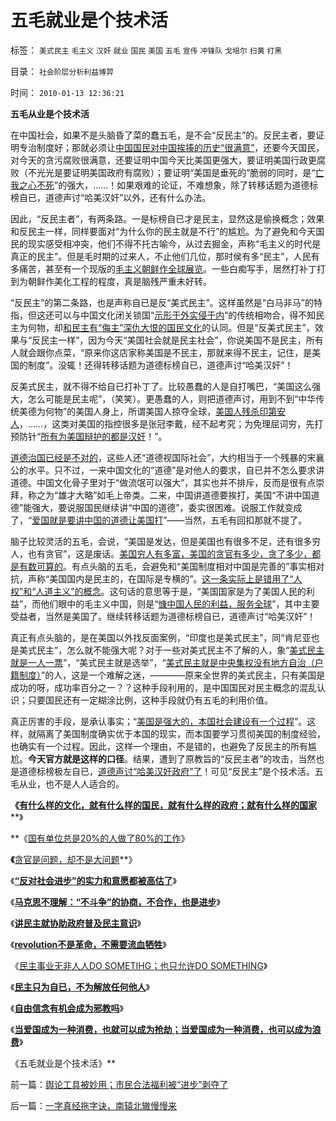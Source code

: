 # 五毛就业是个技术活

标签： `美式民主` `毛主义` `汉奸` `就业` `国民` `美国` `五毛` `宣传` `冲锋队` `戈培尔` `扫黄` `打黑` 

目录： `社会阶层分析利益博羿`

时间： `2010-01-13 12:36:21`

**五毛从业是个技术活**

在中国社会，如果不是头脑昏了菜的蠢五毛，是不会“反民主”的。反民主者，要证明专治制度好；那就必须让[中国国民对中国挨揍的历史“很满意”](../../../2008/11/24/中国150年来失败根本原因.md)，还要今天国民，对今天的贪污腐败很满意，还要证明中国今天比美国更强大，要证明美国行政更腐败（不光光是要证明美国政府有腐败）；要证明“美国是垂死的”脆弱的同时，是“[亡我之心不死](http://blog.sina.com.cn/s/blog_5563a64d0100ewq3.html)”的强大，……！如果艰难的论证，不难想象，除了转移话题为道德标榜自已，道德声讨“哈美汉奸”以外，还有什么办法。

因此，“反民主者”，有两条路。一是标榜自已才是民主，显然这是偷换概念；效果和反民主一样，同样要面对“为什么你的民主就是不行”的尴尬。为了避免和今天国民的现实感受相冲突，他们不得不托古喻今，从过去掘金，声称“毛主义的时代是真正的民主”。但是毛时期的过来人，不止他们几位，那时侯有多“民主”，人民有多痛苦，甚至有一个现版的[毛主义朝鲜作全球展览](../../../2009/6/3/朝鲜是个天堂，衣食住行减肥死都免费.md)。一些白痴写手，居然打补丁打到为朝鲜作美化工程的程度，真是脑残严重未好转。

“反民主”的第二条路，也是声称自已是反“美式民主”。这样虽然是“白马非马”的特指，但这还可以与中国文化闭关锁国“[示形于外实侵于内](../../../2009/9/28/示形于外实侵于内的爱国道德明星.md)”的传统相吻合，得不知民主为何物，却[和民主有“侮主”深仇大恨的国民文化](../../../2009/11/14/小农历史经济中形成的“一无所有”的小农意识.md)的认同。但是“反美式民主”，效果与“反民主一样”，因为今天“美国社会就是民主社会”，你说美国不是民主，所有人就会跟你点菜，“原来你这店家称美国是不民主，那就来得不民主，记住，是美国的制度”。没辄！还得转移话题为道德标榜自已，道德声讨“哈美汉奸”！

反美式民主，就不得不给自已打补丁了。比较愚蠢的人是自打嘴巴，“美国这么强大，怎么可能是民主呢”，（笑笑）。更愚蠢的人，则把道德声讨，用到不到“中华传统美德为何物”的美国人身上，所谓美国人掠夺全球，[美国人残杀印第安人](../../../2009/7/6/印第安传统文化在文明冲突中的节节抵抗中败退.md)，……，这类对美国的指控很多是张冠李戴，经不起考究；为免理屈词穷，先打预防针“[所有为美国辩护的都是汉奸](../../../2009/7/6/美国残酷屠杀印第安人的历史真相.md)！”。

[道德治国已经是不对的](http://darthvad.blog.sohu.com/133552226.html)，这些人还“道德视国际社会”，大约相当于一个残暴的宋襄公的水平。只不过，一来中国文化的“道德”是对他人的要求，自已并不怎么要求讲道德。中国文化骨子里对于“做流氓可以强大”，其实也并不排斥，反而是很有点崇拜，称之为“雄才大略”如毛上帝类。二来，中国讲道德要挨打，美国“不讲中国道德”能强大，要说服国民继续讲“中国的道德”，委实很困难。说服工作就变成了，“[爱国就是要讲中国的道德让美国打](../../../2009/7/16/自我标榜的最爱国成了左派特权通行证.md)”——当然，五毛有回扣那就不提了。

脑子比较灵活的五毛，会说，“美国是发达，但是美国也有很多不足，还有很多穷人，也有贪官”，这是废话。[美国穷人有多富，美国的贪官有多少，贪了多少，都是有数可算的](../../../2009/10/22/大赦腐败的成本边界和民主妥协的收益确定.md)。有点头脑的五毛，会避免和“美国制度相对中国是完善的”事实相对抗，声称“美国国内是民主的，在国际是专横的”。[这一条实际上是错用了“人权”和“人道主义”的概念](../../../2009/6/12/民权，人权，民主权利和人道主义.md)。这句话的意思等于是，“美国国家是为了美国人民的利益”，而他们眼中的毛主义中国，则是“[慷中国人民的利益，服务全球](../../../2009/12/27/面子工程和奴才经济.md)”，其中主要受益者，当然是美国了。继续转移话题为道德标榜自已，道德声讨“哈美汉奸”！

真正有点头脑的，是在美国以外找反面案例，“印度也是美式民主”，同“肯尼亚也是美式民主”，怎么就不能强大呢？对于一些对美式民主不了解的人，象“[美式民主就是一人一票](../../../2009/6/21/为什么一人一票三权分立不是民主.md)”，“美式民主就是选举”，“[美式民主就是中央集权没有地方自治（户籍制度）](../../../2009/3/8/社区自治之户籍制度与民主人权的关系.md)”的人，这是一个难解之迷，————原来全世界的美式民主，只有美国是成功的呀，成功率百分之一？？这种手段利用的，是中国国民对民主概念的混乱认识；只要国民还有一定糊涂比例，这种手段就仍有五毛的利用价值。

真正厉害的手段，是承认事实；“[美国是强大的，本国社会建设有一个过程](../../../2009/12/28/追赶美国，或让中国越来越落后.md)”。这样，就隔离了美国制度确实优于本国的现实，而本国要学习贯彻美国的制度经验，也确实有一个过程。因此，这样一个理由，不是错的，也避免了反民主的所有尴尬。**今天官方就是这样的口径**。结果，遭到了原教旨的“反民主者”的攻击，当然也是道德标榜极左自已，[道德声讨“哈美汉奸政府”了](../../../2009/12/16/妖魔化他国异族有快感吗？.md)！可见“反民主”是个技术活。五毛从业，也不是人人适合的。

**《**[**有什么样的文化，就有什么样的国民，就有什么样的政府；就有什么样的国家**](../../../2009/12/31/有什么样的文化，就有什么样的国民.md)**》

**《[国有单位总是20%的人做了80%的工作](../../../2009/12/30/国有单位总是20-的人做了80-的工作.md)》

**《**[贪官是问题，却不是大问题](../../../2010/1/4/贪官是问题，却不是大问题.md)**》

《**[“反对社会进步”的实力和意愿都被高估了](../../../2010/1/5/“反对社会进步”的实力和意愿都被高估了.md)**》

《**[马克思不理解：“不斗争”的协商，不合作，也是进步](../../../2010/1/6/“不斗争”是社会进步的主要手段.md)**》

《**[讲民主就协助政府普及民主意识](../../../2010/1/7/讲民主就协助政府普及民主意识.md)**》

《**[revolution不是革命，不需要流血牺牲](../../../2010/1/9/revolution不是革命，不需要流血牺牲.md)**》

《[民主事业无非人人DO SOMETIHG；也只允许DO SOMETHING](../../../2010/1/10/民主事业无非人人DOSOMETIHG.md)》

《**[民主只为自已，不为解放任何他人](http://blog.sina.com.cn/s/blog_5563a64d0100getp.html)**》

《**[自由信念有机会成为邪教吗](../../../2010/1/11/自由信念有机会成为邪教吗.md)**》

《**[当爱国成为一种消费，也就可以成为抢劫；当爱国成为一种消费，也可以成为浪费](../../../2010/1/11/当爱国成为一种消费.md)**》

《五毛就业是个技术活》**



前一篇：[舆论工具被妙用；市民合法福利被“进步”剥夺了](../../../2010/1/12/舆论工具被妙用；市民合法福利被“进步”剥夺了.md)

后一篇：[一字真经拖字诀，南辕北辙慢慢来](../../../2010/1/13/一字真经拖字诀，南辕北辙慢慢来.md)